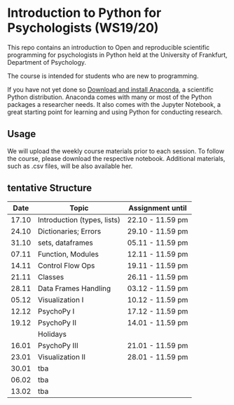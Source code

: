 # Introduction to Python for Psychologists (WS19/20)

This repo contains an introduction to Open and reproducible scientific programming for psychologists in Python held at the University of Frankfurt, Department of Psychology. 

The course is intended for students who are new to programming. 

If you have not yet done so [Download and install Anaconda](https://www.anaconda.com/download/#macos), a scientific Python distribution. Anaconda comes with many or most of the Python packages a researcher needs. It also comes with the Jupyter Notebook, a great starting point for learning and using Python for conducting research. 


## Usage

We will upload the weekly course materials prior to each session. To follow the course, please download the respective notebook. Additional materials, such as .csv files, will be also available her. 


## tentative Structure 

| Date   | Topic          |     Assignment until |
| -------| ----------------------|-------------------|
| 17.10  | Introduction (types, lists)          | 22.10 - 11.59 pm  |
| 24.10  | Dictionaries; Errors  | 29.10 - 11.59 pm  |
| 31.10  | sets, dataframes        | 05.11 - 11.59 pm  |
| 07.11  | Function, Modules     | 12.11 - 11.59 pm  |
| 14.11  | Control Flow Ops   | 19.11 - 11.59 pm  |
| 21.11  | Classes | 26.11 - 11.59 pm  |
| 28.11  | Data Frames Handling               | 03.12 - 11.59 pm  |
| 05.12  | Visualization I       | 10.12 - 11.59 pm  |
| 12.12  | PsychoPy I            | 17.12 - 11.59 pm  |
| 19.12  | PsychoPy II           | 14.01 - 11.59 pm  |
|        | Holidays              |                   |
| 16.01  | PsychoPy III          | 21.01 - 11.59 pm  |
| 23.01  | Visualization II      | 28.01 - 11.59 pm  |
| 30.01  | tba      |   |
| 06.02  | tba      |   |
| 13.02  | tba      |   |




